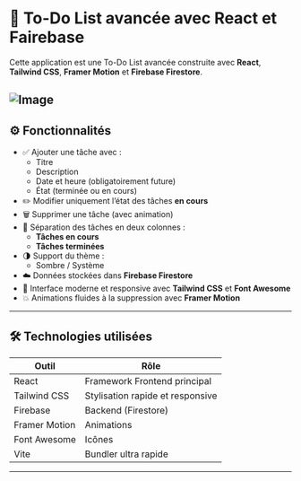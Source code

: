 # 📝 To-Do List avancée avec React et Fairebase

Cette application est une To-Do List avancée construite avec **React**, **Tailwind CSS**, **Framer Motion** et **Firebase Firestore**.

![Image](https://github.com/user-attachments/assets/efaf8662-34b9-4af4-9a2f-64b08dd3378c)
---

## ⚙️ Fonctionnalités

- ✅ Ajouter une tâche avec :
  - Titre
  - Description
  - Date et heure (obligatoirement future)
  - État (terminée ou en cours)
- ✏️ Modifier uniquement l’état des tâches **en cours**
- 🗑️ Supprimer une tâche (avec animation)
- 📂 Séparation des tâches en deux colonnes :
  - **Tâches en cours**
  - **Tâches terminées**
- 🌗 Support du thème :
  - Sombre / Système
- ☁️ Données stockées dans **Firebase Firestore**
- 🎨 Interface moderne et responsive avec **Tailwind CSS** et **Font Awesome**
- 💥 Animations fluides à la suppression avec **Framer Motion**

---

## 🛠️ Technologies utilisées

| Outil            | Rôle                              |
|------------------|-----------------------------------|
| React            | Framework Frontend principal      |
| Tailwind CSS     | Stylisation rapide et responsive  |
| Firebase         | Backend (Firestore)               |
| Framer Motion    | Animations                        |
| Font Awesome     | Icônes                            |
| Vite             | Bundler ultra rapide              |

---
